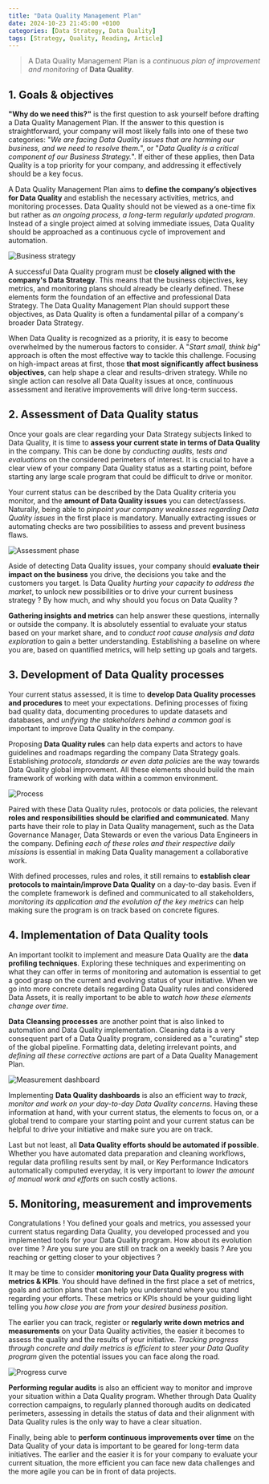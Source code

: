 ```yaml
---
title: "Data Quality Management Plan"
date: 2024-10-23 21:45:00 +0100
categories: [Data Strategy, Data Quality]
tags: [Strategy, Quality, Reading, Article]
---
```


> A Data Quality Management Plan is a *continuous plan of improvement and monitoring* of **Data Quality**.

## 1. Goals & objectives

**"Why do we need this?"** is the first question to ask yourself before drafting a Data Quality Management Plan.
If the answer to this question is straightforward, your company will most likely falls into one of these two categories:
"*We are facing Data Quality issues that are harming our business, and we need to resolve them.*", or "*Data Quality is a critical component of our Business Strategy.*".
If either of these applies, then Data Quality is a top priority for your company, and addressing it effectively should be a key focus.

A Data Quality Management Plan aims to **define the company’s objectives for Data Quality** and establish the necessary activities, metrics, and monitoring processes.
Data Quality should not be viewed as a one-time fix but rather as *an ongoing process, a long-term regularly updated program*.
Instead of a single project aimed at solving immediate issues, Data Quality should be approached as a continuous cycle of improvement and automation.

![Business strategy](assets/2024-10-23-Data-quality-management-plan/business-strategy.png)

A successful Data Quality program must be **closely aligned with the company's Data Strategy**.
This means that the business objectives, key metrics, and monitoring plans should already be clearly defined.
These elements form the foundation of an effective and professional Data Strategy.
The Data Quality Management Plan should support these objectives, as Data Quality is often a fundamental pillar of a company's broader Data Strategy.

When Data Quality is recognized as a priority, it is easy to become overwhelmed by the numerous factors to consider.
A "*Start small, think big*" approach is often the most effective way to tackle this challenge.
Focusing on high-impact areas at first, those **that most significantly affect business objectives**, can help shape a clear and results-driven strategy.
While no single action can resolve all Data Quality issues at once, continuous assessment and iterative improvements will drive long-term success.

## 2. Assessment of Data Quality status

Once your goals are clear regarding your Data Strategy subjects linked to Data Quality, it is time to **assess your current state in terms of Data Quality** in the company.
This can be done by *conducting audits, tests and evaluations* on the considered perimeters of interest.
It is crucial to have a clear view of your company Data Quality status as a starting point, before starting any large scale program that could be difficult to drive or monitor.

Your current status can be described by the Data Quality criteria you monitor, and the **amount of Data Quality issues** you can detect/assess.
Naturally, being able to *pinpoint your company weaknesses regarding Data Quality issues* in the first place is mandatory.
Manually extracting issues or automating checks are two possibilities to assess and prevent business flaws.

![Assessment phase](assets/2024-10-23-Data-quality-management-plan/assessment-phase.png)

Aside of detecting Data Quality issues, your company should **evaluate their impact on the business** you drive, the decisions you take and the customers you target.
Is Data Quality *hurting your capacity to address the market*, to unlock new possibilities or to drive your current business strategy ? By how much, and why should you focus on Data Quality ?

**Gathering insights and metrics** can help answer these questions, internally or outside the company.
It is absolutely essential to evaluate your status based on your market share, and to *conduct root cause analysis and data exploration* to gain a better understanding.
Establishing a baseline on where you are, based on quantified metrics, will help setting up goals and targets.

## 3. Development of Data Quality processes

Your current status assessed, it is time to **develop Data Quality processes and procedures** to meet your expectations.
Defining processes of fixing bad quality data, documenting procedures to update datasets and databases, and *unifying the stakeholders behind a common goal* is important to improve Data Quality in the company.

Proposing **Data Quality rules** can help data experts and actors to have guidelines and roadmaps regarding the company Data Strategy goals.
Establishing *protocols, standards or even data policies* are the way towards Data Quality global improvement.
All these elements should build the main framework of working with data within a common environment.

![Process](assets/2024-10-23-Data-quality-management-plan/process.png)

Paired with these Data Quality rules, protocols or data policies, the relevant **roles and responsibilities should be clarified and communicated**.
Many parts have their role to play in Data Quality management, such as the Data Governance Manager, Data Stewards or even the various Data Engineers in the company.
Defining *each of these roles and their respective daily missions* is essential in making Data Quality management a collaborative work.

With defined processes, rules and roles, it still remains to **establish clear protocols to maintain/improve Data Quality** on a day-to-day basis.
Even if the complete framework is defined and communicated to all stakeholders, *monitoring its application and the evolution of the key metrics* can help making sure the program is on track based on concrete figures.

## 4. Implementation of Data Quality tools

An important toolkit to implement and measure Data Quality are the **data profiling techniques**.
Exploring these techniques and experimenting on what they can offer in terms of monitoring and automation is essential to get a good grasp on the current and evolving status of your initiative.
When we go into more concrete details regarding Data Quality rules and considered Data Assets, it is really important to be able to *watch how these elements change over time*.

**Data Cleansing processes** are another point that is also linked to automation and Data Quality implementation.
Cleaning data is a very consequent part of a Data Quality program, considered as a "curating" step of the global pipeline.
Formatting data, deleting irrelevant points, and *defining all these corrective actions* are part of a Data Quality Management Plan.

![Measurement dashboard](assets/2024-10-23-Data-quality-management-plan/measurement-dashboard.png)

Implementing **Data Quality dashboards** is also an efficient way to *track, monitor and work on your day-to-day Data Quality concerns*.
Having these information at hand, with your current status, the elements to focus on, or a global trend to compare your starting point and your current status can be helpful to drive your initiative and make sure you are on track.

Last but not least, all **Data Quality efforts should be automated if possible**.
Whether you have automated data preparation and cleaning workflows, regular data profiling results sent by mail, or Key Performance Indicators automatically computed everyday, it is very important to *lower the amount of manual work and efforts* on such costly actions.

## 5. Monitoring, measurement and improvements

Congratulations ! You defined your goals and metrics, you assessed your current status regarding Data Quality, you developed processed and you implemented tools for your Data Quality program.
How about its evolution over time ? Are you sure you are still on track on a weekly basis ? Are you reaching or getting closer to your objectives ?

It may be time to consider **monitoring your Data Quality progress with metrics & KPIs**.
You should have defined in the first place a set of metrics, goals and action plans that can help you understand where you stand regarding your efforts.
These metrics or KPIs should be your guiding light telling you *how close you are from your desired business position*.

The earlier you can track, register or **regularly write down metrics and measurements** on your Data Quality activities, the easier it becomes to assess the quality and the results of your initiative.
*Tracking progress through concrete and daily metrics is efficient to steer your Data Quality program* given the potential issues you can face along the road.

![Progress curve](assets/2024-10-23-Data-quality-management-plan/progress-curve.png)

**Performing regular audits** is also an efficient way to monitor and improve your situation within a Data Quality program.
Whether through Data Quality correction campaigns, to regularly planned thorough audits on dedicated perimeters, assessing in details the status of data and their alignment with Data Quality rules is the only way to have a clear situation.

Finally, being able to **perform continuous improvements over time** on the Data Quality of your data is important to be geared for long-term data initiatives.
The earlier and the easier it is for your company to evaluate your current situation, the more efficient you can face new data challenges and the more agile you can be in front of data projects.
